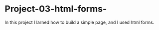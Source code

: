 # Project-03-html-forms-
In this project I larned how  to build a simple page, and  I used html forms. 
